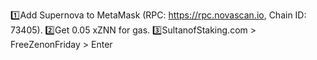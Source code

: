 1️⃣Add Supernova to MetaMask (RPC: https://rpc.novascan.io, Chain ID: 73405). 
2️⃣Get 0.05 xZNN for gas. 
3️⃣SultanofStaking.com > FreeZenonFriday > Enter
